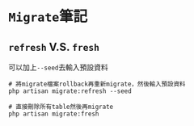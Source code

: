 # `Migrate`筆記
## `refresh` V.S. `fresh`
可以加上`--seed`去輸入預設資料
```
# 將migrate檔案rollback再重新migrate，然後輸入預設資料
php artisan migrate:refresh --seed

# 直接刪除所有table然後再migrate
php artisan migrate:fresh
```